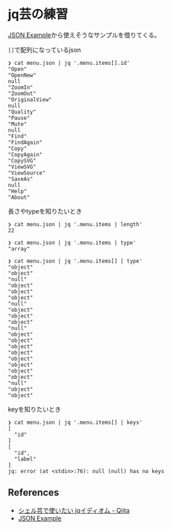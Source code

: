 # jq芸の練習

[JSON Example](https://json.org/example.html)から使えそうなサンプルを借りてくる。

`[]`で配列になっているjson

```
❯ cat menu.json | jq '.menu.items[].id'
"Open"
"OpenNew"
null
"ZoomIn"
"ZoomOut"
"OriginalView"
null
"Quality"
"Pause"
"Mute"
null
"Find"
"FindAgain"
"Copy"
"CopyAgain"
"CopySVG"
"ViewSVG"
"ViewSource"
"SaveAs"
null
"Help"
"About"
```

長さやtypeを知りたいとき

```
❯ cat menu.json | jq '.menu.items | length'
22

❯ cat menu.json | jq '.menu.items | type'
"array"

❯ cat menu.json | jq '.menu.items[] | type'
"object"
"object"
"null"
"object"
"object"
"object"
"null"
"object"
"object"
"object"
"null"
"object"
"object"
"object"
"object"
"object"
"object"
"object"
"object"
"null"
"object"
"object"
```

keyを知りたいとき

```
❯ cat menu.json | jq '.menu.items[] | keys'
[
  "id"
]
[
  "id",
  "label"
]
jq: error (at <stdin>:76): null (null) has no keys
```


## References
- [シェル芸で使いたい jqイディオム \- Qiita](https://qiita.com/nmrmsys/items/5b4a4bd2e3909db161b1)
- [JSON Example](https://json.org/example.html)